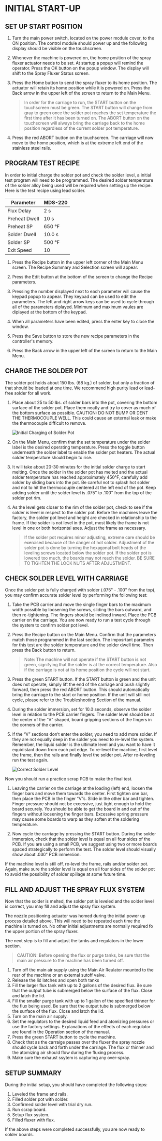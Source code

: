 
# INITIAL START-UP

## SET UP START POSITION

1. Turn the main power switch, located on the power module cover, to the ON position. The control module should power up and the following display should be visible on the touchscreen.

    <!--Image of initial startup main menu w/ homing popup visible-->
    
1. Whenever the machine is powered on, the home position of the spray fluxer actuator needs to be set. At startup a popup will remind the operator. Press the OK button on the popup window. The display will shift to the Spray Fluxer Status screen.

    <!--Image of spray fluxer status screen-->
    
1. Press the Home button to send the spray fluxer to its home position. The actuator will retain its home position while it is powered on. Press the Back arrow in the upper left of the screen to return to the Main Menu.

    <!--Image of main menu without popup-->

    > In order for the carriage to run, the START button on the touchscreen must be green. The START button will change from gray to green once the solder pot reaches the set temperature the first time after it has been turned on. The ABORT button on the touchscreen will always bring the carriage back to the home position regardless of the current solder pot temperature. 

1. Press the red ABORT button on the touchscreen. The carriage will now move to the home position, which is at the extreme left end of the stainless steel rails.

## PROGRAM TEST RECIPE

In order to initial charge the solder pot and check the solder level, a initial test program will need to be programmed. The desired solder temperature of the solder alloy being used will be required when setting up the recipe. Here is the test recipe using lead solder.

  Parameter       | MDS-220 
  ----------------|---------
  Flux Delay      | 2 s     
  Preheat Dwell   | 10 s    
  Preheat SP      | 650 °F 
  Solder Dwell    | 10.0 s
  Solder SP       | 500 °F     
  Exit Speed      | 10      

1. Press the Recipe button in the upper left corner of the Main Menu screen. The Recipe Summary and Selection screen will appear.

    <!--Recipe screen-->

1. Press the Edit button at the bottom of the screen to change the Recipe parameters.
    
    <!--Recipe Edit screen-->
    
1. Pressing the number displayed next to each parameter will cause the keypad popup to appear. They keypad can be used to edit the parameters. The left and right arrow keys can be used to cycle through all of the parameters diplayed. Minimum and maximum vaules are diplayed at the bottom of the keypad.

    <!--Recipoe edit with keypad-->

1. When all parameters have been edited, press the enter key to close the window.

1. Press the Save button to store the new recipe parameters in the controller's memory.

1. Press the Back arrow in the upper left of the screen to return to the Main Menu.

## CHARGE THE SOLDER POT

The solder pot holds about 150 lbs. (68 kg.) of solder, but only a fraction of that should be loaded at one time. We recommend high purity lead or lead-free solder for all work. 

1. Place about 25 to 50 lbs. of solder bars into the pot, covering the bottom surface of the solder pot. Place them neatly and try to cover as much of the bottom surface as possible. CAUTION: DO NOT BUMP OR DENT THE THERMOCOUPLE WELL. This could cause an external leak or make the thermocouple difficult to remove.

    ![Initial Charging of Solder Pot](/media/image6.png)

1. On the Main Menu, confirm that the set temperature under the solder label is the desired operating temperature. Press the toggle button underneath the solder label to enable the solder pot heaters. The actual solder temperature should begin to rise.

1. It will take about 20-30 minutes for the initial solder charge to start melting. Once the solder in the solder pot has melted and the actual solder temperature has reached approximately 450°F, carefully add solder by sliding bars into the pot. Be careful not to splash hot solder and not to hit the thermocouple centered at the left end of the pot. Keep adding solder until the solder level is .075" to .100" from the top of the solder pot rim.

1. As the level gets closer to the rim of the solder pot, check to see if the solder is level in respect to the solder pot. Before the  machines leave the factory, the solder pot level and height are checked in relationship to the frame. If the solder is not level in the pot, most likely the frame is not level in one or both horizontal axes. Adjust the frame as necessary.

    > If the solder pot requires minor adjusting, extreme care should be exercised because of the danger of hot solder. Adjustment of the solder pot is done by turning the hexagonal bolt heads of the leveling screws located below the solder pot. If the solder pot is lowered too much, the boards may not reach the solder. BE SURE TO TIGHTEN THE LOCK NUTS AFTER ADJUSTMENT.

## CHECK SOLDER LEVEL WITH CARRIAGE

Once the solder pot is fully charged with solder (.075" - .100" from the top), you may confirm accurate solder level by performing the following test:

1. Take the PCB carrier and move the single finger bars to the maximum width possible by loosening the screws, sliding the bars outward, and then re-tightening. The fingers should be inclined inward. Place the PCB carrier on the carriage. You are now ready to run a test cycle through the system to confirm solder pot level.

1. Press the Recipe button on the Main Menu. Confirm that the parameters match those programmed in the last section. The imposrtant parametrs for this test are the solder temperature and the solder dwell time. Then press the Back button to return.

    > Note: The machine will not operate if the START button is not green, signifying that the solder is at the correct temperature. Also if the carriage is not at its home position the cycle will not start.

1. Press the green START button. If the START button is green and the unit does not operate, simply lift the end of the carriage and push slightly forward, then press the red ABORT button. This should automatically bring the carriage to the start or home position. If the unit will still not cycle, please refer to the Troubleshooting Section of the manual.

1. During the solder immersion, set for 10.0 seconds, observe the solder level in relation to the PCB carrier fingers. The solder level should be at the center of the “V” shaped, board gripping sections of the fingers in the corners of the carrier.

1. If the “V” sections don’t enter the solder, you need to add more solder. If they are not equally deep in the solder you need to re-level the system. Remember, the liquid solder is the ultimate level and you want to have it equidistant down from each pot edge. To re-level the machine, first level the frame, then the rails and finally level the solder pot. After re-leveling run the test again.

    ![Correct Solder Level](/media/image7.png)

Now you should run a practice scrap PCB to make the final test. 

1. Leaving the carrier on the carriage at the loading (left) end, loosen the finger bars and move them towards the center. First tighten one bar, then place the PCB in the finger “V”s. Slide in the other bar and tighten. Finger pressure should not be excessive, just tight enough to hold the board securely. You should be able to get the board in and out of the fingers without loosening the finger bars. Excessive spring pressure may cause some boards to warp as they soften at the soldering temperature.

1. Now cycle the carriage by pressing the START button. During the solder immersion, check that the solder level is equal on all four sides of the PCB. If you are using a small PCB, we suggest using two or more boards spaced strategically to perform the test. The solder level should visually show about .030" PCB immersion.

If the machine level is still off, re-level the frame, rails and/or solder pot. Again, make sure the solder level is equal on all four sides of the solder pot to avoid the possibility of solder spillage at some future time.

## FILL AND ADJUST THE SPRAY FLUX SYSTEM

Now that the solder is melted, the solder pot is leveled and the solder level is correct, you may fill and adjust the spray flux system.

The nozzle positioning actuator was homed during the initial power up process detailed above. This will need to be repeated each time the machine is turned on. No other initial adjustments are normally required fo the upper portion of the spray fluxer.

The next step is to fill and adjust the tanks and regulators in the lower section.

> CAUTION: Before opening the flux or purge tanks, be sure that the main air pressure to the machine has been turned off.

1. Turn off the main air supply using the Main Air Reulator mounted to the rear of the machine or an external sutoff valve.
1. Release the lid latches and open both tanks
1. Fill the larger flux tank with up to 2 gallons of the desired flux. Be sure that the output tube is submerged below the surface of the flux. Close and latch the lid.
1. Fill the smaller purge tank with up to 1 gallon of the specified thinner for the flux being used. Be sure that the output tube is submerged below the surface of the flux. Close and latch the lid.
1. Turn on the main air supply.
1. Set the regulators to the desired liquid feed and atomizing pressures or use the factory settings. Explanations of the effects of each regulator are found in the Operation section of the manual.
1. Press the green START button to cycle the machine. 
1. Check that as the carraige passes over the fluxer the spray nozzle should cycle back and forth under the carriage. The flux or thinner and the atomizing air should flow during the fluxing process.
1. Make sure the exhaust ssytem is capturing any over-spray.

## SETUP SUMMARY

During the initial setup, you should have completed the following steps:

1. Leveled the frame and rails.
1. Filled solder pot with solder.
1. Confirmed solder level with trial dry run.
1. Run scrap board.
1. Setup flux system.
1. Filled fluxer with flux.

If the above steps were completed successfully, you are now ready to solder boards.
